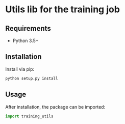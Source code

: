 # Utils lib for the training job

## Requirements

* Python 3.5+

## Installation

Install via pip:

```bash
python setup.py install
```

## Usage

After installation, the package can be imported:

```python
import training_utils
```
